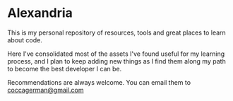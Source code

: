 # Alexandria

This is my personal repository of resources, tools and great places to learn about code.

Here I've consolidated most of the assets I've found useful for my learning process, and I plan to keep adding new things as I find them along my path to become the best developer I can be.

Recommendations are always welcome. You can email them to coccagerman@gmail.com
